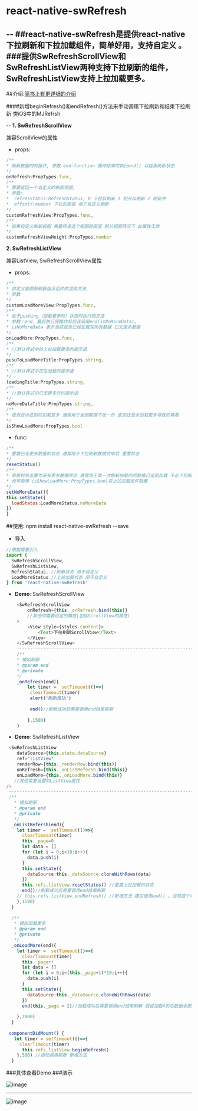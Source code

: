 # react-native-swRefresh
--
##react-native-swRefresh是提供react-native下拉刷新和下拉加载组件，简单好用，支持自定义 。
###提供SwRefreshScrollView和SwRefreshListView两种支持下拉刷新的组件，SwRefreshListView支持上拉加载更多。
--
##介绍:[简书上有更详细的介绍](http://www.jianshu.com/p/cb029455f9cd)
	
####新增beginRefresh()和endRefresh()方法来手动调用下拉刷新和结束下拉刷新 类iOS中的MJRefrsh
	
--
**1. SwRefreshScrollView**


兼容ScrollView的属性

* props:
	
```javascript     
/**
* 刷新数据时的操作, 参数 end:function 操作结束时执行end() 以结束刷新状态
*/
onRefresh:PropTypes.func,
/**
* 需要返回一个自定义的刷新视图,
* 参数:
*  refresStatus:RefreshStatus, 0 下拉以刷新 1 松开以刷新 2 刷新中
*  offsetY:number 下拉的距离 用于自定义刷新
*/
customRefreshView:PropTypes.func,
/**
* 如果自定义刷新视图 需要传递这个视图的高度 默认视图情况下 此属性无效
*/
customRefreshViewHeight:PropTypes.number
```
      
 **2. SwRefreshListView**     
 
 兼容ListView, SwRefreshScrollView属性
 
 * props:
 
```javascript  			
/**
* 自定义底部部刷新指示组件的渲染方法,
* 参数
*/
customLoadMoreView:PropTypes.func,
/**
* 处于pushing（加载更多时）状态时执行的方法
* 参数：end，最后执行完操作后应该调用end(isNoMoreData)。
* isNoMoreData 表示当前是否已经加载完所有数据 已无更多数据
*/
onLoadMore:PropTypes.func,
/**
* //默认样式中的上拉加载更多的提示语
*/
pusuToLoadMoreTitle:PropTypes.string,
/**
* //默认样式中正在加载的提示语
*/
loadingTitle:PropTypes.string,
/**
* //默认样式中已无更多时的提示语
*/
noMoreDataTitle:PropTypes.string,
/**
* 是否显示底部的加载更多 通常用于全部数据不足一页 底部还显示加载更多导致的难看
*/
isShowLoadMore:PropTypes.bool
```
	    
 * func:
 
```javascript 	
/**
* 重置已无更多数据的状态 通常用于下拉刷新数据完毕后 重置状态
*/
resetStatus()
/**
* 直接将状态置为没有更多数据状态 通常用于第一次刷新加载的后数据已全部加载 不必下拉刷新
* 也可使用 isShowLoadMore:PropTypes.bool将上拉加载组件隐藏
*/
setNoMoreData(){
this.setState({
  loadStatus:LoadMoreStatus.noMoreData
})
}

```		  	
		  	
 	   
##使用:
	npm install react-native-swRefresh --save    
* 导入

```javascript			
//根据需要引入
import {
  SwRefreshScrollView,
  SwRefreshListView,
  RefreshStatus, //刷新状态 用于自定义
  LoadMoreStatus //上拉加载状态 用于自定义
} from 'react-native-swRefresh'
```
		
*  **Demo**: SwRefreshScrollView
  
```javascript		
	<SwRefreshScrollView
		onRefresh={this._onRefresh.bind(this)}
		//其他你需要设定的属性(包括ScrollView的属性)
	>
		<View style={styles.content}>
			<Text>下拉刷新ScrollView</Text>
		</View>
	</SwRefreshScrollView>
	-------------------------------------------------------------------------------
	/**
	* 模拟刷新
	* @param end
	* @private
	*/
	_onRefresh(end){
		let timer =  setTimeout(()=>{
		 clearTimeout(timer)
		 alert('刷新成功')
		
		 end()//刷新成功后需要调用end结束刷新
		
		},1500)
	}
```		
		
	
*  **Demo**: SwRefreshListView
	
```javascript		
 <SwRefreshListView
    dataSource={this.state.dataSource}
    ref="listView"
    renderRow={this._renderRow.bind(this)}
    onRefresh={this._onListRefersh.bind(this)}
    onLoadMore={this._onLoadMore.bind(this)}
   //其他需要设置的ListView属性
/>
 -------------------------------------------------------------------------------
 /**
   * 模拟刷新
   * @param end
   * @private
   */
  _onListRefersh(end){
    let timer =  setTimeout(()=>{
      clearTimeout(timer)
      this._page=0
      let data = []
      for (let i = 0;i<10;i++){
        data.push(i)
      }
      this.setState({
        dataSource:this._dataSource.cloneWithRows(data)
      })
      this.refs.listView.resetStatus() //重置上拉加载的状态
      end()//刷新成功后需要调用end结束刷新
	// this.refs.listView.endRefresh() //新增方法 建议使用end() 。当然这个可以在任何地方使用
    },1500)
  }
	
  /**
   * 模拟加载更多
   * @param end
   * @private
   */
  _onLoadMore(end){
    let timer =  setTimeout(()=>{
      clearTimeout(timer)
      this._page++
      let data = []
      for (let i = 0;i<(this._page+1)*10;i++){
        data.push(i)
      }
      this.setState({
        dataSource:this._dataSource.cloneWithRows(data)
      })
      end(this._page > 2)//加载成功后需要调用end结束刷新 假设加载4页后数据全部加载完毕
	
    },2000)
  }
  
 componentDidMount() {
   let timer = setTimeout(()=>{
     clearTimeout(timer)
      this.refs.listView.beginRefresh()
    },500) //自动调用刷新 新增方法
  }
```		  
		  
		  
###具体查看Demo
###演示

![image](https://github.com/shiwenwen/react-native-swRefresh/blob/master/screenshot/refresh1.gif?raw=true)

----

![image](https://github.com/shiwenwen/react-native-swRefresh/blob/master/screenshot/refresh2.gif?raw=true)
